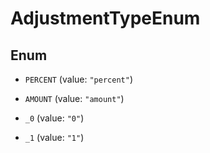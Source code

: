 

# AdjustmentTypeEnum

## Enum


* `PERCENT` (value: `"percent"`)

* `AMOUNT` (value: `"amount"`)

* `_0` (value: `"0"`)

* `_1` (value: `"1"`)




